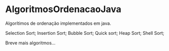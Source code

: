 # AlgoritmosOrdenacaoJava
Algorítimos de ordenação implementados em java. 

Selection Sort;
Insertion Sort;
Bubble Sort;
Quick sort;
Heap Sort;
Shell Sort;

Breve mais algoritmos...
